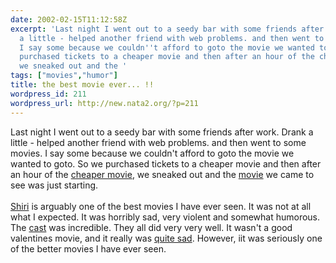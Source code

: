 ```yaml
---
date: 2002-02-15T11:12:58Z
excerpt: 'Last night I went out to a seedy bar with some friends after work. Drank
  a little - helped another friend with web problems. and then went to some movies.
  I say some because we couldn''t afford to goto the movie we wanted to goto. So we
  purchased tickets to a cheaper movie and then after an hour of the cheaper movie,
  we sneaked out and the '
tags: ["movies","humor"]
title: the best movie ever... !!
wordpress_id: 211
wordpress_url: http://new.nata2.org/?p=211
---
```


Last night I went out to a seedy bar with some friends after work. Drank a little - helped another friend with web problems. and then went to some movies. I say some because we couldn't afford to goto the movie we wanted to goto. So we purchased tickets to a cheaper movie and then after an hour of the <a href="http://us.imdb.com/Title?0273923">cheaper movie</a>, we sneaked out and the <a href="http://us.imdb.com/Title?0192657">movie</a> we came to see was just starting.<br/><br/>
<a href="http://us.imdb.com/Title?0192657">Shiri</a> is arguably one of the best movies I have ever seen. It was not at all what I expected. It was horribly sad, very violent and somewhat humorous. The <a href="http://us.imdb.com/Name?Han,+Suk-kyu">cast</a> was incredible. They all did very very well. It wasn't a good valentines movie, and it really was <a href="http://us.imdb.com/CommentsShow?192657-1">quite sad</a>. However, iit was seriously one of the better movies I have ever seen.
